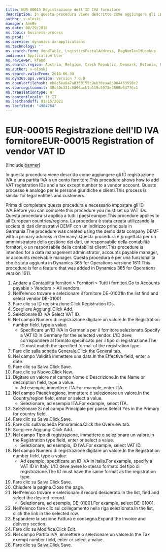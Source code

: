 ```yaml
---
title: EUR-00015 Registrazione dell'ID IVA fornitore
description: In questa procedura viene descritto come aggiungere gli ID registrazione IVA e una partita IVA a un conto fornitore.
author: v-oloski
manager: AnnBe
ms.date: 08/29/2018
ms.topic: business-process
ms.prod: ''
ms.service: dynamics-ax-applications
ms.technology: ''
ms.search.form: VendTable, LogisticsPostalAddress, RegNumTaxIdLookup
audience: Application User
ms.reviewer: kfend
ms.search.region: Austria, Belgium, Czech Republic, Denmark, Estonia, Finland, France, Germany, Hungary, Ireland, Italy, Latvia, Lithuania, Netherlands, Poland, Spain, Sweden, United Kingdom
ms.author: v-oloski
ms.search.validFrom: 2016-06-30
ms.dyn365.ops.version: Version 7.0.0
ms.openlocfilehash: eb8e5ea8a7a8360155c9eb30eaa85004483950e2
ms.sourcegitcommit: 38d40c331c8894acb7b119c5073e3088b54776c1
ms.translationtype: HT
ms.contentlocale: it-IT
ms.lasthandoff: 01/15/2021
ms.locfileid: "4984764"
---
```

# <a name="eur-00015-registration-of-vendor-vat-id"></a><span data-ttu-id="68141-103">EUR-00015 Registrazione dell'ID IVA fornitore</span><span class="sxs-lookup"><span data-stu-id="68141-103">EUR-00015 Registration of vendor VAT ID</span></span>

[!include [banner](../../includes/banner.md)]

<span data-ttu-id="68141-104">In questa procedura viene descritto come aggiungere gli ID registrazione IVA e una partita IVA a un conto fornitore.</span><span class="sxs-lookup"><span data-stu-id="68141-104">This procedure shows how to add VAT registration IDs and a tax except number to a vendor account.</span></span> <span data-ttu-id="68141-105">Questo processo è analogo per le persone giuridiche e clienti.</span><span class="sxs-lookup"><span data-stu-id="68141-105">This process is similar for legal entities and customers.</span></span> 

<span data-ttu-id="68141-106">Prima di completare questa procedura è necessario impostare gli ID IVA.</span><span class="sxs-lookup"><span data-stu-id="68141-106">Before you can complete this procedure you must set up VAT IDs.</span></span> <span data-ttu-id="68141-107">Questa procedura si applica a tutti i paesi europei.</span><span class="sxs-lookup"><span data-stu-id="68141-107">This procedure applies to all European countries/regions.</span></span> <span data-ttu-id="68141-108">La procedura è stata creata utilizzando la società di dati dimostrativi DEMF con un indirizzo principale in Germania.</span><span class="sxs-lookup"><span data-stu-id="68141-108">The procedure was created using the demo data company DEMF with a primary address in Germany.</span></span> <span data-ttu-id="68141-109">Questa procedura è progettata per un amministratore della gestione dei dati, un responsabile della contabilità fornitori, o un responsabile della contabilità clienti.</span><span class="sxs-lookup"><span data-stu-id="68141-109">This procedure is intended for a data management administrator, accounts payable manager, or accounts receivable manager.</span></span> <span data-ttu-id="68141-110">Questa procedura è per una funzionalità che è stata aggiunta in Dynamics 365 for Operations versione 1611.</span><span class="sxs-lookup"><span data-stu-id="68141-110">This procedure is for a feature that was added in Dynamics 365 for Operations version 1611.</span></span>

1. <span data-ttu-id="68141-111">Andare a Contabilità fornitori > Fornitori > Tutti i fornitori.</span><span class="sxs-lookup"><span data-stu-id="68141-111">Go to Accounts payable > Vendors > All vendors.</span></span>
2. <span data-ttu-id="68141-112">Nell'elenco trovare e selezionare il fornitore DE-01001</span><span class="sxs-lookup"><span data-stu-id="68141-112">In the list find and select vendor DE-01001</span></span>
3. <span data-ttu-id="68141-113">Fare clic su ID registrazione.</span><span class="sxs-lookup"><span data-stu-id="68141-113">Click Registration IDs.</span></span>
4. <span data-ttu-id="68141-114">Scegliere Aggiungi.</span><span class="sxs-lookup"><span data-stu-id="68141-114">Click Add.</span></span>
5. <span data-ttu-id="68141-115">Selezionare ID IVA.</span><span class="sxs-lookup"><span data-stu-id="68141-115">Select VAT ID.</span></span>
6. <span data-ttu-id="68141-116">Nel campo Numero di registrazione digitare un valore.</span><span class="sxs-lookup"><span data-stu-id="68141-116">In the Registration number field, type a value.</span></span>
    * <span data-ttu-id="68141-117">Specificare un'ID IVA in Germania per il fornitore selezionato.</span><span class="sxs-lookup"><span data-stu-id="68141-117">Specify a VAT ID in Germany for the selected vendor.</span></span> <span data-ttu-id="68141-118">L'ID deve corrispondere al formato specificato per il tipo di registrazione.</span><span class="sxs-lookup"><span data-stu-id="68141-118">The ID must match the specified format of the registration type.</span></span>  
7. <span data-ttu-id="68141-119">Fare clic sulla scheda Generale.</span><span class="sxs-lookup"><span data-stu-id="68141-119">Click the General tab.</span></span>
8. <span data-ttu-id="68141-120">Nel campo Validità immettere una data.</span><span class="sxs-lookup"><span data-stu-id="68141-120">In the Effective field, enter a date.</span></span>
9. <span data-ttu-id="68141-121">Fare clic su Salva.</span><span class="sxs-lookup"><span data-stu-id="68141-121">Click Save.</span></span>
10. <span data-ttu-id="68141-122">Fare clic su Nuovo.</span><span class="sxs-lookup"><span data-stu-id="68141-122">Click New.</span></span>
11. <span data-ttu-id="68141-123">Digitare un valore nel campo Nome o Descrizione.</span><span class="sxs-lookup"><span data-stu-id="68141-123">In the Name or description field, type a value.</span></span>
    * <span data-ttu-id="68141-124">Ad esempio, immettere ITA.</span><span class="sxs-lookup"><span data-stu-id="68141-124">For example, enter ITA.</span></span>  
12. <span data-ttu-id="68141-125">Nel campo Paese/regione, immettere o selezionare un valore.</span><span class="sxs-lookup"><span data-stu-id="68141-125">In the Country/region field, enter or select a value.</span></span>
    * <span data-ttu-id="68141-126">Selezionare, ad esempio ITA.</span><span class="sxs-lookup"><span data-stu-id="68141-126">For example, select ITA.</span></span>  
13. <span data-ttu-id="68141-127">Selezionare Sì nel campo Principale per paese.</span><span class="sxs-lookup"><span data-stu-id="68141-127">Select Yes in the Primary for country field.</span></span>
14. <span data-ttu-id="68141-128">Fare clic su Salva.</span><span class="sxs-lookup"><span data-stu-id="68141-128">Click Save.</span></span>
15. <span data-ttu-id="68141-129">Fare clic sulla scheda Panoramica.</span><span class="sxs-lookup"><span data-stu-id="68141-129">Click the Overview tab.</span></span>
16. <span data-ttu-id="68141-130">Scegliere Aggiungi.</span><span class="sxs-lookup"><span data-stu-id="68141-130">Click Add.</span></span>
17. <span data-ttu-id="68141-131">Nel campo Tipo di registrazione, immettere o selezionare un valore.</span><span class="sxs-lookup"><span data-stu-id="68141-131">In the Registration type field, enter or select a value.</span></span>
    * <span data-ttu-id="68141-132">Selezionare, ad esempio, ID IVA.</span><span class="sxs-lookup"><span data-stu-id="68141-132">For example, select VAT ID.</span></span>  
18. <span data-ttu-id="68141-133">Nel campo Numero di registrazione digitare un valore.</span><span class="sxs-lookup"><span data-stu-id="68141-133">In the Registration number field, type a value.</span></span>
    * <span data-ttu-id="68141-134">Ad esempio, specificare un ID IVA in Italia.</span><span class="sxs-lookup"><span data-stu-id="68141-134">For example, specify a VAT ID in Italy.</span></span>  <span data-ttu-id="68141-135">L'ID deve avere lo stesso formato del tipo di registrazione.</span><span class="sxs-lookup"><span data-stu-id="68141-135">The ID must have the same format as the registration type.</span></span>  
19. <span data-ttu-id="68141-136">Fare clic su Salva.</span><span class="sxs-lookup"><span data-stu-id="68141-136">Click Save.</span></span>
20. <span data-ttu-id="68141-137">Chiudere la pagina.</span><span class="sxs-lookup"><span data-stu-id="68141-137">Close the page.</span></span>
21. <span data-ttu-id="68141-138">Nell'elenco trovare e selezionare il record desiderato.</span><span class="sxs-lookup"><span data-stu-id="68141-138">In the list, find and select the desired record.</span></span>
    * <span data-ttu-id="68141-139">Selezionare, ad esempio, DE-01001.</span><span class="sxs-lookup"><span data-stu-id="68141-139">For example, select DE-01001.</span></span>  
22. <span data-ttu-id="68141-140">Nell'elenco fare clic sul collegamento nella riga selezionata.</span><span class="sxs-lookup"><span data-stu-id="68141-140">In the list, click the link in the selected row.</span></span>
23. <span data-ttu-id="68141-141">Espandere la sezione Fattura e consegna.</span><span class="sxs-lookup"><span data-stu-id="68141-141">Expand the Invoice and delivery section.</span></span>
24. <span data-ttu-id="68141-142">Fare clic su Modifica.</span><span class="sxs-lookup"><span data-stu-id="68141-142">Click Edit.</span></span>
25. <span data-ttu-id="68141-143">Nel campo Partita IVA, immettere o selezionare un valore.</span><span class="sxs-lookup"><span data-stu-id="68141-143">In the Tax exempt number field, enter or select a value.</span></span>
26. <span data-ttu-id="68141-144">Fare clic su Salva.</span><span class="sxs-lookup"><span data-stu-id="68141-144">Click Save.</span></span>

